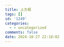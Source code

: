 ```yaml
---
title: 上方框
tags: []
id: '1249'
categories:
  - - uncategorized
comments: false
date: 2024-10-27 22:18:02
---
```

